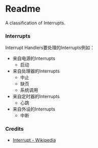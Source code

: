 # Readme
A classification of Interrupts.

### Interrupts

Interrupt Handlers要处理的Interrupts例如：
- 来自电源的Interrupts
  - 启动
- 来自处理器的Interrupts
  - 中止
  - 缺页
  - 系统调用
- 来自定时器的Interrupts
  - 心跳
- 来自外设的Interrupts
  - 中断

### Credits
- [Interrupt - Wikipedia](https://en.wikipedia.org/wiki/Interrupt)

